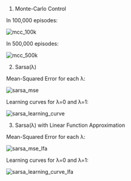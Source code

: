 1) Monte-Carlo Control  

In 100,000 episodes:

![mcc_100k](https://user-images.githubusercontent.com/46094772/113767200-6243f080-96ec-11eb-8c1d-8899777e6198.png)

In 500,000 episodes:

![mcc_500k](https://user-images.githubusercontent.com/46094772/113767397-a20ad800-96ec-11eb-8930-15a2b0915bd8.png)

2) Sarsa(λ)

Mean-Squared Error for each λ:

![sarsa_mse](https://user-images.githubusercontent.com/46094772/113767941-42f99300-96ed-11eb-9382-63ce9ab83533.png)

Learning curves for λ=0 and λ=1:

![sarsa_learning_curve](https://user-images.githubusercontent.com/46094772/120738870-922a2d00-c4be-11eb-9077-856e0a37d40a.png)

3) Sarsa(λ) with Linear Function Approximation

Mean-Squared Error for each λ:

![sarsa_mse_lfa](https://user-images.githubusercontent.com/46094772/113767960-47be4700-96ed-11eb-8bb5-05aa2a5175f9.png)

Learning curves for λ=0 and λ=1:

![sarsa_learning_curve_lfa](https://user-images.githubusercontent.com/46094772/113767975-4a20a100-96ed-11eb-99cd-937ff9edb1f9.png)
